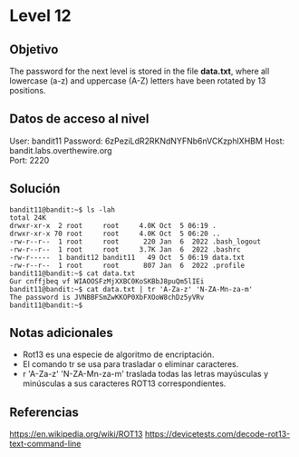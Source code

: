 # Level 12

## Objetivo
The password for the next level is stored in the file **data.txt**, where all lowercase (a-z) and uppercase (A-Z) letters have been rotated by 13 positions.

## Datos de acceso al nivel
User: bandit11
Password: 6zPeziLdR2RKNdNYFNb6nVCKzphlXHBM
Host: bandit.labs.overthewire.org  
Port: 2220

## Solución
```
bandit11@bandit:~$ ls -lah
total 24K
drwxr-xr-x  2 root     root     4.0K Oct  5 06:19 .
drwxr-xr-x 70 root     root     4.0K Oct  5 06:20 ..
-rw-r--r--  1 root     root      220 Jan  6  2022 .bash_logout
-rw-r--r--  1 root     root     3.7K Jan  6  2022 .bashrc
-rw-r-----  1 bandit12 bandit11   49 Oct  5 06:19 data.txt
-rw-r--r--  1 root     root      807 Jan  6  2022 .profile
bandit11@bandit:~$ cat data.txt
Gur cnffjbeq vf WIAOOSFzMjXXBC0KoSKBbJ8puQm5lIEi
bandit11@bandit:~$ cat data.txt | tr 'A-Za-z' 'N-ZA-Mn-za-m'
The password is JVNBBFSmZwKKOP0XbFXOoW8chDz5yVRv
bandit11@bandit:~$
```
## Notas adicionales
* Rot13 es una especie de algoritmo de encriptación.
* El comando tr se usa para trasladar o eliminar caracteres.
* r 'A-Za-z' 'N-ZA-Mn-za-m' traslada todas las letras mayúsculas y minúsculas a sus caracteres ROT13 correspondientes.
## Referencias
https://en.wikipedia.org/wiki/ROT13
https://devicetests.com/decode-rot13-text-command-line